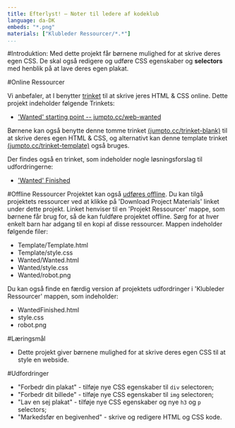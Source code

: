 ```yaml
---
title: Efterlyst! — Noter til ledere af kodeklub
language: da-DK
embeds: "*.png"
materials: ["Klubleder Ressourcer/*.*"]
...
```


#Introduktion:
Med dette projekt får børnene mulighed for at skrive deres egen CSS. De skal også redigere og udføre CSS egenskaber og __selectors__ med henblik på at lave deres egen plakat. 

#Online Ressourcer

Vi anbefaler, at I benytter [trinket](https://trinket.io/) til at skrive jeres HTML & CSS online. Dette projekt indeholder følgende Trinkets:

+ ['Wanted' starting point -- jumpto.cc/web-wanted](https://trinket.io/embed/html/73a23cf79b)

Børnene kan også benytte denne tomme trinket [(jumpto.cc/trinket-blank)](http://jumpto.cc/trinket-blank) til at skrive deres egen HTML & CSS, og alternativt kan denne template trinket [(jumpto.cc/trinket-template)](http://jumpto.cc/trinket-template) også bruges.

Der findes også en trinket, som indeholder nogle løsningsforslag til udfordringerne: 

+ ['Wanted' Finished](https://trinket.io/html/23cd83c52a)

#Offline Ressourcer
Projektet kan også [udføres offline](../html-css.html). Du kan tilgå projektets ressourcer ved at klikke på 'Download Project Materials' linket under dette projekt. Linket henviser til en 'Projekt Ressourcer' mappe, som børnene får brug for, så de kan fuldføre projektet offline. Sørg for at hver enkelt barn har adgang til en kopi af disse ressourcer. Mappen indeholder følgende filer:

+ Template/Template.html
+ Template/style.css
+ Wanted/Wanted.html
+ Wanted/style.css
+ Wanted/robot.png

Du kan også finde en færdig version af projektets udfordringer i 'Klubleder Ressourcer' mappen, som indeholder: 

+ WantedFinished.html
+ style.css
+ robot.png

#Læringsmål
+ Dette projekt giver børnene mulighed for at skrive deres egen CSS til at style en webside.

#Udfordringer
+ "Forbedr din plakat" - tilføje nye CSS egenskaber til `div` selectoren;
+ "Forbedr dit billede" - tilføje nye CSS egenskaber til `img` selectoren;
+ "Lav en sej plakat" - tilføje nye CSS egenskaber og nye `h3` og `p` selectors;
+ "Markedsfør en begivenhed" - skrive og redigere HTML og CSS kode.
